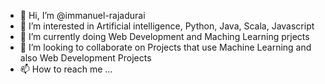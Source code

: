 - 👋 Hi, I’m @immanuel-rajadurai
- 👀 I’m interested in Artificial intelligence, Python, Java, Scala, Javascript
- 🌱 I’m currently doing Web Development and Maching Learning prjects
- 💞️ I’m looking to collaborate on Projects that use Machine Learning and also Web Development Projects
- 📫 How to reach me ...

<!---
immanuel-rajadurai/immanuel-rajadurai is a ✨ special ✨ repository because its `README.md` (this file) appears on your GitHub profile.
You can click the Preview link to take a look at your changes.
--->
